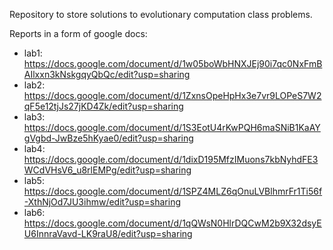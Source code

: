 Repository to store solutions to evolutionary computation class problems.

Reports in a form of google docs:
* lab1: https://docs.google.com/document/d/1w05boWbHNXJEj90i7qc0NxFmBAIlxxn3kNskgqyQbQc/edit?usp=sharing
* lab2: https://docs.google.com/document/d/1ZxnsOpeHpHx3e7vr9LOPeS7W2qF5e12tjJs27jKD4Zk/edit?usp=sharing
* lab3: https://docs.google.com/document/d/1S3EotU4rKwPQH6maSNiB1KaAYgVgbd-JwBze5hKyae0/edit?usp=sharing
* lab4: https://docs.google.com/document/d/1dixD195MfzIMuons7kbNyhdFE3WCdVHsV6_u8rlEMPg/edit?usp=sharing
* lab5: https://docs.google.com/document/d/1SPZ4MLZ6qOnuLVBlhmrFr1Ti56f-XthNjOd7JU3ihmw/edit?usp=sharing
* lab6: https://docs.google.com/document/d/1qQWsN0HlrDQCwM2b9X32dsyEU6InnraVavd-LK9raU8/edit?usp=sharing
